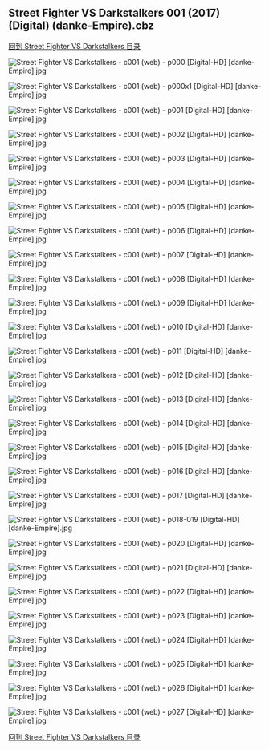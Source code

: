 ## Street Fighter VS Darkstalkers 001 (2017) (Digital) (danke-Empire).cbz


[回到 Street Fighter VS Darkstalkers 目录](https://github.com/alicewish/markdown/blob/master/series/Street-Fighter-VS-Darkstalkers.md)


![Street Fighter VS Darkstalkers - c001 (web) - p000 [Digital-HD] [danke-Empire].jpg](https://wx1.sinaimg.cn/large/6a9fdecagy1fpekljdqhyj21j72cwnpd.jpg)

![Street Fighter VS Darkstalkers - c001 (web) - p000x1 [Digital-HD] [danke-Empire].jpg](https://wx1.sinaimg.cn/large/6a9fdecagy1fpeklp1ogqj21j82cwb29.jpg)

![Street Fighter VS Darkstalkers - c001 (web) - p001 [Digital-HD] [danke-Empire].jpg](https://wx1.sinaimg.cn/large/6a9fdecagy1fpeklubj3dj21j82cw4qp.jpg)

![Street Fighter VS Darkstalkers - c001 (web) - p002 [Digital-HD] [danke-Empire].jpg](https://wx1.sinaimg.cn/large/6a9fdecagy1fpekmqp6smj21j82cwb29.jpg)

![Street Fighter VS Darkstalkers - c001 (web) - p003 [Digital-HD] [danke-Empire].jpg](https://wx1.sinaimg.cn/large/6a9fdecagy1fpekmyo3taj21j82cwe81.jpg)

![Street Fighter VS Darkstalkers - c001 (web) - p004 [Digital-HD] [danke-Empire].jpg](https://wx1.sinaimg.cn/large/6a9fdecagy1fpekn53jabj21j82cwe81.jpg)

![Street Fighter VS Darkstalkers - c001 (web) - p005 [Digital-HD] [danke-Empire].jpg](https://wx1.sinaimg.cn/large/6a9fdecagy1fpeknc16b1j21j82cwhdt.jpg)

![Street Fighter VS Darkstalkers - c001 (web) - p006 [Digital-HD] [danke-Empire].jpg](https://wx1.sinaimg.cn/large/6a9fdecagy1fpeknl2jj1j21j82cwkjl.jpg)

![Street Fighter VS Darkstalkers - c001 (web) - p007 [Digital-HD] [danke-Empire].jpg](https://wx1.sinaimg.cn/large/6a9fdecagy1fpeknrg2ryj21j82cwkjl.jpg)

![Street Fighter VS Darkstalkers - c001 (web) - p008 [Digital-HD] [danke-Empire].jpg](https://wx1.sinaimg.cn/large/6a9fdecagy1fpeknyvov1j21j82cw7wh.jpg)

![Street Fighter VS Darkstalkers - c001 (web) - p009 [Digital-HD] [danke-Empire].jpg](https://wx1.sinaimg.cn/large/6a9fdecagy1fpeko56lmaj21j82cwb29.jpg)

![Street Fighter VS Darkstalkers - c001 (web) - p010 [Digital-HD] [danke-Empire].jpg](https://wx1.sinaimg.cn/large/6a9fdecagy1fpeko9henkj21j82cwb29.jpg)

![Street Fighter VS Darkstalkers - c001 (web) - p011 [Digital-HD] [danke-Empire].jpg](https://wx1.sinaimg.cn/large/6a9fdecagy1fpekohijxjj21j82cwe81.jpg)

![Street Fighter VS Darkstalkers - c001 (web) - p012 [Digital-HD] [danke-Empire].jpg](https://wx1.sinaimg.cn/large/6a9fdecagy1fpekone58hj21j82cwhdt.jpg)

![Street Fighter VS Darkstalkers - c001 (web) - p013 [Digital-HD] [danke-Empire].jpg](https://wx1.sinaimg.cn/large/6a9fdecagy1fpekouvxwhj21j82cwe81.jpg)

![Street Fighter VS Darkstalkers - c001 (web) - p014 [Digital-HD] [danke-Empire].jpg](https://wx1.sinaimg.cn/large/6a9fdecagy1fpekp13r9oj21j82cwhdt.jpg)

![Street Fighter VS Darkstalkers - c001 (web) - p015 [Digital-HD] [danke-Empire].jpg](https://wx1.sinaimg.cn/large/6a9fdecagy1fpekp8c3ygj21j82cwhdt.jpg)

![Street Fighter VS Darkstalkers - c001 (web) - p016 [Digital-HD] [danke-Empire].jpg](https://wx1.sinaimg.cn/large/6a9fdecagy1fpekpd4qepj21j82cwnpd.jpg)

![Street Fighter VS Darkstalkers - c001 (web) - p017 [Digital-HD] [danke-Empire].jpg](https://wx1.sinaimg.cn/large/6a9fdecagy1fpekpmo0cxj21j82cwhdt.jpg)

![Street Fighter VS Darkstalkers - c001 (web) - p018-019 [Digital-HD] [danke-Empire].jpg](https://wx1.sinaimg.cn/large/6a9fdecagy1fpekq11olwj21kw17qe85.jpg)

![Street Fighter VS Darkstalkers - c001 (web) - p020 [Digital-HD] [danke-Empire].jpg](https://wx1.sinaimg.cn/large/6a9fdecagy1fpekq6ma5gj21j82cwb29.jpg)

![Street Fighter VS Darkstalkers - c001 (web) - p021 [Digital-HD] [danke-Empire].jpg](https://wx1.sinaimg.cn/large/6a9fdecagy1fpekqcw0mxj21j82cwb29.jpg)

![Street Fighter VS Darkstalkers - c001 (web) - p022 [Digital-HD] [danke-Empire].jpg](https://wx1.sinaimg.cn/large/6a9fdecagy1fpekqls1t8j21j82cwqv5.jpg)

![Street Fighter VS Darkstalkers - c001 (web) - p023 [Digital-HD] [danke-Empire].jpg](https://wx1.sinaimg.cn/large/6a9fdecagy1fpekqs1rclj21j82cwx6p.jpg)

![Street Fighter VS Darkstalkers - c001 (web) - p024 [Digital-HD] [danke-Empire].jpg](https://wx1.sinaimg.cn/large/6a9fdecagy1fpekr11joij21j82cwkjl.jpg)

![Street Fighter VS Darkstalkers - c001 (web) - p025 [Digital-HD] [danke-Empire].jpg](https://wx1.sinaimg.cn/large/6a9fdecagy1fpekr6qaknj21j82cwhdt.jpg)

![Street Fighter VS Darkstalkers - c001 (web) - p026 [Digital-HD] [danke-Empire].jpg](https://wx1.sinaimg.cn/large/6a9fdecagy1fpekrdtqnnj21j82cw4qp.jpg)

![Street Fighter VS Darkstalkers - c001 (web) - p027 [Digital-HD] [danke-Empire].jpg](https://wx1.sinaimg.cn/large/6a9fdecagy1fpekrlkaeyj21j82cwkjl.jpg)

[回到 Street Fighter VS Darkstalkers 目录](https://github.com/alicewish/markdown/blob/master/series/Street-Fighter-VS-Darkstalkers.md)

